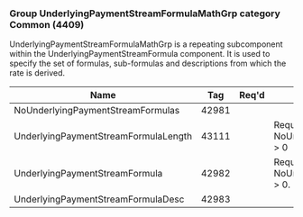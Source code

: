 ### Group UnderlyingPaymentStreamFormulaMathGrp category Common (4409)

UnderlyingPaymentStreamFormulaMathGrp is a repeating subcomponent within the UnderlyingPaymentStreamFormula component. It is used to specify the set of formulas, sub-formulas and descriptions from which the rate is derived.

| Name                                 | Tag   | Req'd | Documentation                                             |
|--------------------------------------|-------|----------|-----------------------------------------------------------|
| NoUnderlyingPaymentStreamFormulas    | 42981 |       |                                                           |
| UnderlyingPaymentStreamFormulaLength | 43111 |       | Required if NoUnderlyingPaymentStreamFormulas(42981) > 0  |
| UnderlyingPaymentStreamFormula       | 42982 |       | Required if NoUnderlyingPaymentStreamFormulas(42981) > 0. |
| UnderlyingPaymentStreamFormulaDesc   | 42983 |       |                                                           |

